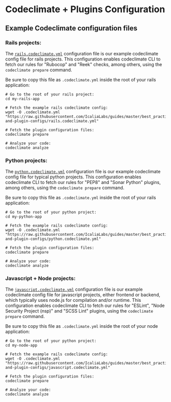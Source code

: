 # Codeclimate + Plugins Configuration


## Example Codeclimate configuration files

### Rails projects:

The [`rails.codeclimate.yml`](https://github.com/IcaliaLabs/guides/blob/master/best_practices/codeclimate-and-plugin-configs/rails.codeclimate.yml)
configuration file is our example codeclimate config file for rails projects.
This configuration enables codeclimate CLI to fetch our rules for "Rubocop" and
"Reek" checks, among others, using the `codeclimate prepare` command.

Be sure to copy this file as `.codeclimate.yml` inside the root of your rails
application:

```
# Go to the root of your rails project:
cd my-rails-app

# Fetch the example rails codeclimate config:
wget -O .codeclimate.yml "https://raw.githubusercontent.com/IcaliaLabs/guides/master/best_practices/codeclimate-and-plugin-configs/rails.codeclimate.yml"

# Fetch the plugin configuration files:
codeclimate prepare

# Analyze your code:
codeclimate analyze
```

### Python projects:

The [`python.codeclimate.yml`](https://github.com/IcaliaLabs/guides/blob/master/best_practices/codeclimate-and-plugin-configs/python.codeclimate.yml)
configuration file is our example codeclimate config file for typical python
projects. This configuration enables codeclimate CLI to fetch our rules for
"PEP8" and "Sonar Python" plugins, among others, using the `codeclimate prepare`
command.

Be sure to copy this file as `.codeclimate.yml` inside the root of your rails
application:

```
# Go to the root of your python project:
cd my-python-app

# Fetch the example rails codeclimate config:
wget -O .codeclimate.yml "https://raw.githubusercontent.com/IcaliaLabs/guides/master/best_practices/codeclimate-and-plugin-configs/python.codeclimate.yml"

# Fetch the plugin configuration files:
codeclimate prepare

# Analyze your code:
codeclimate analyze
```

### Javascript + Node projects:

The [`javascript.codeclimate.yml`](https://github.com/IcaliaLabs/guides/blob/master/best_practices/codeclimate-and-plugin-configs/python.codeclimate.yml)
configuration file is our example codeclimate config file for javascript
projects, either frontend or backend, which typically uses node.js for
compilation and/or runtime. This configuration enables codeclimate CLI to fetch
our rules for "ESLint", "Node Security Project (nsp)" and "SCSS Lint" plugins,
using the `codeclimate prepare` command.

Be sure to copy this file as `.codeclimate.yml` inside the root of your node
application:

```
# Go to the root of your python project:
cd my-node-app

# Fetch the example rails codeclimate config:
wget -O .codeclimate.yml "https://raw.githubusercontent.com/IcaliaLabs/guides/master/best_practices/codeclimate-and-plugin-configs/javascript.codeclimate.yml"

# Fetch the plugin configuration files:
codeclimate prepare

# Analyze your code:
codeclimate analyze
```
